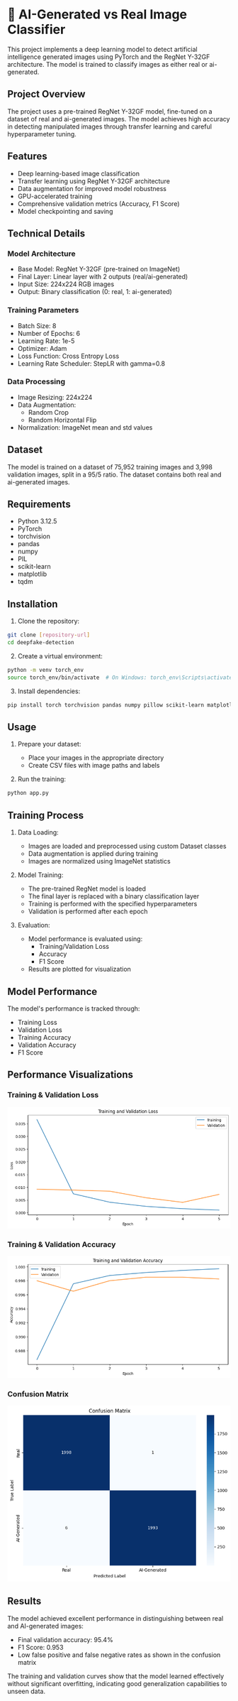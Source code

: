 # 🧠 AI-Generated vs Real Image Classifier

This project implements a deep learning model to detect artificial intelligence generated images using PyTorch and the RegNet Y-32GF architecture. The model is trained to classify images as either real or ai-generated.

## Project Overview

The project uses a pre-trained RegNet Y-32GF model, fine-tuned on a dataset of real and ai-generated images. The model achieves high accuracy in detecting manipulated images through transfer learning and careful hyperparameter tuning.

## Features

- Deep learning-based image classification
- Transfer learning using RegNet Y-32GF architecture
- Data augmentation for improved model robustness
- GPU-accelerated training
- Comprehensive validation metrics (Accuracy, F1 Score)
- Model checkpointing and saving

## Technical Details

### Model Architecture
- Base Model: RegNet Y-32GF (pre-trained on ImageNet)
- Final Layer: Linear layer with 2 outputs (real/ai-generated)
- Input Size: 224x224 RGB images
- Output: Binary classification (0: real, 1: ai-generated)

### Training Parameters
- Batch Size: 8
- Number of Epochs: 6
- Learning Rate: 1e-5
- Optimizer: Adam
- Loss Function: Cross Entropy Loss
- Learning Rate Scheduler: StepLR with gamma=0.8

### Data Processing
- Image Resizing: 224x224
- Data Augmentation:
  - Random Crop
  - Random Horizontal Flip
- Normalization: ImageNet mean and std values

## Dataset

The model is trained on a dataset of 75,952 training images and 3,998 validation images, split in a 95/5 ratio. The dataset contains both real and ai-generated images.

## Requirements

- Python 3.12.5
- PyTorch
- torchvision
- pandas
- numpy
- PIL
- scikit-learn
- matplotlib
- tqdm

## Installation

1. Clone the repository:
```bash
git clone [repository-url]
cd deepfake-detection
```

2. Create a virtual environment:
```bash
python -m venv torch_env
source torch_env/bin/activate  # On Windows: torch_env\Scripts\activate
```

3. Install dependencies:
```bash
pip install torch torchvision pandas numpy pillow scikit-learn matplotlib tqdm seaborn
```

## Usage

1. Prepare your dataset:
   - Place your images in the appropriate directory
   - Create CSV files with image paths and labels

2. Run the training:
```python
python app.py
```

## Training Process

1. Data Loading:
   - Images are loaded and preprocessed using custom Dataset classes
   - Data augmentation is applied during training
   - Images are normalized using ImageNet statistics

2. Model Training:
   - The pre-trained RegNet model is loaded
   - The final layer is replaced with a binary classification layer
   - Training is performed with the specified hyperparameters
   - Validation is performed after each epoch

3. Evaluation:
   - Model performance is evaluated using:
     - Training/Validation Loss
     - Accuracy
     - F1 Score
   - Results are plotted for visualization

## Model Performance

The model's performance is tracked through:
- Training Loss
- Validation Loss
- Training Accuracy
- Validation Accuracy
- F1 Score

## Performance Visualizations

### Training & Validation Loss
![Training and Validation Loss](static/training&validation_loss.png)

### Training & Validation Accuracy
![Training and Validation Accuracy](static/training&validation_accuracy.png)

### Confusion Matrix
![Confusion Matrix](static/confusion_matrix.png)

## Results

The model achieved excellent performance in distinguishing between real and AI-generated images:
- Final validation accuracy: 95.4%
- F1 Score: 0.953
- Low false positive and false negative rates as shown in the confusion matrix

The training and validation curves show that the model learned effectively without significant overfitting, indicating good generalization capabilities to unseen data.



